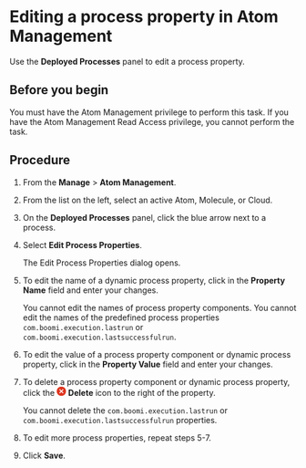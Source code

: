 # Editing a process property in Atom Management 

<head>
  <meta name="guidename" content="Integration"/>
  <meta name="context" content="GUID-fea34cc7-b3f1-4083-84dc-3d22e611c077"/>
</head>


Use the **Deployed Processes** panel to edit a process property.

## Before you begin
You must have the Atom Management privilege to perform this task. If you have the Atom Management Read Access privilege, you cannot perform the task.

## Procedure

1.  From the **Manage** \> **Atom Management**.

2.  From the list on the left, select an active Atom, Molecule, or Cloud.

3.  On the **Deployed Processes** panel, click the blue arrow next to a process.

4.  Select **Edit Process Properties**.

    The Edit Process Properties dialog opens.

5.  To edit the name of a dynamic process property, click in the **Property Name** field and enter your changes.

    You cannot edit the names of process property components. You cannot edit the names of the predefined process properties `com.boomi.execution.lastrun` or `com.boomi.execution.lastsuccessfulrun`.

6.  To edit the value of a process property component or dynamic process property, click in the **Property Value** field and enter your changes.

7.  To delete a process property component or dynamic process property, click the ![Delete](../Images/main-ic-x-white-in-red-circle-16_0d0c5dc5-1c5e-4117-8a58-92c5e050ec5b.jpg) **Delete** icon to the right of the property.

    You cannot delete the `com.boomi.execution.lastrun` or `com.boomi.execution.lastsuccessfulrun` properties.

8.  To edit more process properties, repeat steps 5-7.

9.  Click **Save**.